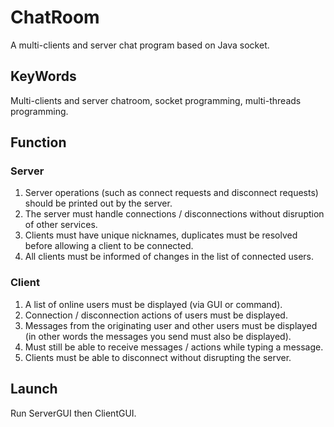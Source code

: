 # ChatRoom
A multi-clients and server chat program based on Java socket.
## KeyWords
Multi-clients and server chatroom, socket programming, multi-threads programming.
## Function
### Server
1.	Server operations (such as connect requests and disconnect requests) should be printed out by the server.<br>
2.	The server must handle connections / disconnections without disruption of other services.<br>
3.	Clients must have unique nicknames, duplicates must be resolved before allowing a client to be connected.<br>
4.	All clients must be informed of changes in the list of connected users.
### Client
1.	A list of online users must be displayed (via GUI or command).<br>
2.	Connection / disconnection actions of users must be displayed.<br>
3.	Messages from the originating user and other users must be displayed (in other words the messages you send must also be displayed).<br>
4.	Must still be able to receive messages / actions while typing a message.<br>
5.	Clients must be able to disconnect without disrupting the server.
## Launch
Run ServerGUI then ClientGUI.
